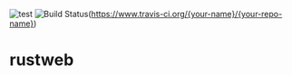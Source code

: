 ![test](https://img.shields.io/badge/test-test1-green)
![Build Status](https://www.travis-ci.org/{your-name}/{your-repo-name}.svg?branch=master)(https://www.travis-ci.org/{your-name}/{your-repo-name})
# rustweb
